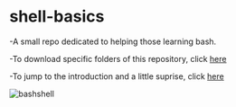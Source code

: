 # shell-basics

-A small repo dedicated to helping those learning bash.

-To download specific folders of this repository, click [here](https://download-directory.github.io/)

-To jump to the introduction and a little suprise, click [here](https://github.com/Kaion-Official/shell-basics/blob/main/Introduction/Intro.md)

![bashshell](https://user-images.githubusercontent.com/86653534/153720554-94fb250f-fda3-4690-97a8-c911781cc966.png)
